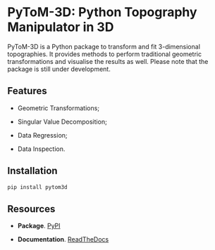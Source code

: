 # PyToM-3D: Python Topography Manipulator in 3D

PyToM-3D is a Python package to transform and fit 3-dimensional topographies. It provides methods to perform traditional geometric transformations and visualise the results as well. Please note that the package is still under development.

## Features

- Geometric Transformations;

- Singular Value Decomposition;

- Data Regression;

- Data Inspection.

## Installation

``` bash
pip install pytom3d
```

## Resources

- **Package**. [PyPI](https://pypi.org/project/pytom3d/)

- **Documentation**. [ReadTheDocs](https://pytom-3d.readthedocs.io/en/latest/)